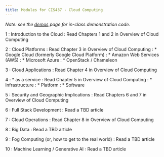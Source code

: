 ```yaml
---
title: Modules for CIS437 - Cloud Computing
---
```


*Note: see the [demos](../demos) page for in-class demonstration code.*

1
: Introduction to the Cloud
  : Read Chapters 1 and 2 in Overview of Cloud Computing

2
: Cloud Platforms
  : Read Chapter 3 in Overview of Cloud Computing
: * Google Cloud (formerly Google Cloud Platform)
: * Amazon Web Services (AWS)
: * Microsoft Azure
: * OpenStack / Chameleon

3
: Cloud Applications
  : Read Chapter 4 in Overview of Cloud Computing

4
: \* as a service
  : Read Chapter 5 in Overview of Cloud Computing
: * Infrastructure
: * Platform
: * Software

5
: Security and Geographic Implications
  : Read Chapters 6 and 7 in Overview of Cloud Computing

6
: Full Stack Development
  : Read a TBD article


7
: Cloud Operations 
  : Read Chapter 8 in Overview of Cloud Computing

8
: Big Data
  : Read a TBD article

9
: Fog Computing (or, how to get to the real world)
  : Read a TBD article

10
: Machine Learning / Generative AI
  : Read a TBD article